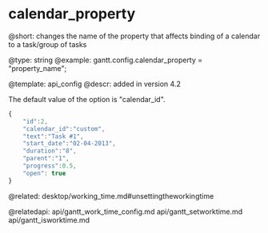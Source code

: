 calendar_property
=============

@short:
	changes the name of the property that affects binding of a calendar to a task/group of tasks

@type: string
@example:
gantt.config.calendar_property = "property_name";

@template:	api_config
@descr:
added in version 4.2

The default value of the option is "calendar_id".

~~~js
{
	"id":2, 
    "calendar_id":"custom", 
    "text":"Task #1", 
    "start_date":"02-04-2013", 
    "duration":"8", 
    "parent":"1", 
    "progress":0.5, 
    "open": true
}
~~~

@related:
desktop/working_time.md#unsettingtheworkingtime

@relatedapi:
	api/gantt_work_time_config.md
	api/gantt_setworktime.md
	api/gantt_isworktime.md